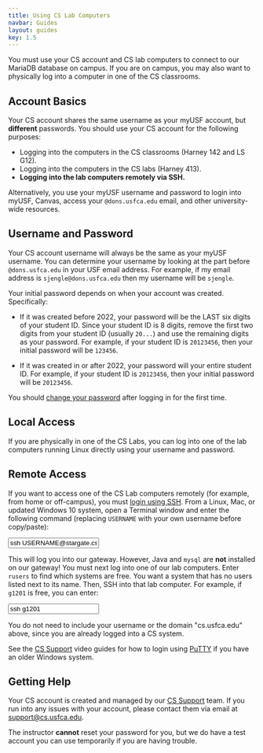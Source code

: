 ```yaml
---
title: Using CS Lab Computers
navbar: Guides
layout: guides
key: 1.5
---
```


You must use your CS account and CS lab computers to connect to our MariaDB database on campus. If you are on campus, you may also want to physically log into a computer in one of the CS classrooms.

## Account Basics

Your CS account shares the same username as your myUSF account, but **different** passwords. You should use your CS account for the following purposes:

  - Logging into the computers in the CS classrooms (Harney 142 and LS G12).
  - Logging into the computers in the CS labs (Harney 413).
  - **Logging into the lab computers remotely via SSH.**

Alternatively, you use your myUSF username and password to login into myUSF, Canvas, access your `@dons.usfca.edu` email, and other university-wide resources.

## Username and Password

Your CS account username will always be the same as your myUSF username. You can determine your username by looking at the part before `@dons.usfca.edu` in your USF email address. For example, if my email address is `sjengle@dons.usfca.edu` then my username will be `sjengle`.

Your initial password depends on when your account was created. Specifically:

  - If it was created before 2022, your password will be the LAST six digits of your student ID. Since your student ID is 8 digits, remove the first two digits from your student ID (usually `20...`) and use the remaining digits as your password. For example, if your student ID is `20123456`, then your initial password will be `123456`.

  - If it was created in or after 2022, your password will your entire student ID. For example, if your student ID is `20123456`, then your initial password will be `20123456`.

You should [change your password](https://myusf.usfca.edu/arts-sciences/computer-science/technical-resources#q3) after logging in for the first time.

## Local Access

If you are physically in one of the CS Labs, you can log into one of the lab computers running Linux directly using your username and password.

## Remote Access

If you want to access one of the CS Lab computers remotely (for example, from home or off-campus), you must [login using SSH](https://myusf.usfca.edu/arts-sciences/computer-science/technical-resources). From a Linux, Mac, or updated Windows 10 system, open a Terminal window and enter the following command (replacing `USERNAME` with your own username before copy/paste):

<input type="text" class="input is-expanded is-family-code" value="ssh USERNAME@stargate.cs.usfca.edu"/>

This will log you into our gateway. However, Java and `mysql` are **not** installed on our gateway! You must next log into one of our lab computers. Enter `rusers` to find which systems are free. You want a system that has no users listed next to its name. Then, SSH into that lab computer. For example, if `g1201` is free, you can enter:

<input type="text" class="input is-expanded is-family-code" value="ssh g1201"/>

You do not need to include your username or the domain "cs.usfca.edu" above, since you are already logged into a CS system.

See the [CS Support](https://myusf.usfca.edu/arts-sciences/computer-science/technical-resources) video guides for how to login using [PuTTY](https://www.putty.org/) if you have an older Windows system.

## Getting Help

Your CS account is created and managed by our [CS Support](https://www.cs.usfca.edu/support.html) team. If you run into any issues with your account, please contact them via email at <support@cs.usfca.edu>.

The instructor **cannot** reset your password for you, but we do have a test account you can use temporarily if you are having trouble.
